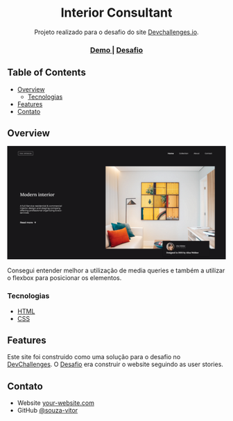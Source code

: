 <!-- Please update value in the {}  -->

<h1 align="center">Interior Consultant</h1>

<div align="center">
   Projeto realizado para o desafio do site <a href="https://devchallenges.io/challenges/Jymh2b2FyebRTUljkNcb" target="_blank">Devchallenges.io</a>.
</div>

<div align="center">
  <h3>
    <a href="https://souza-vitor.github.io/Interior-Consultant-Page/">
      Demo
    </a>
    <span> | </span>
    <a href="https://devchallenges.io/challenges/Jymh2b2FyebRTUljkNcb">
      Desafio
    </a>
  </h3>
</div>

<!-- TABLE OF CONTENTS -->

## Table of Contents

- [Overview](#overview)
  - [Tecnologias](#built-with)
- [Features](#features)
- [Contato](#contact)

<!-- OVERVIEW -->

## Overview

![screenshot](interior.png)

Consegui entender melhor a utilização de media queries e também a utilizar o flexbox para posicionar os elementos.


### Tecnologias 

<!-- This section should list any major frameworks that you built your project using. Here are a few examples.-->

- [HTML](https://developer.mozilla.org/pt-BR/docs/Web/HTML)
- [CSS](https://developer.mozilla.org/pt-BR/docs/Web/CSS)

## Features

<!-- List the features of your application or follow the template. Don't share the figma file here :) -->

Este site foi construido como uma solução para o desafio no [DevChallenges](https://devchallenges.io/challenges). O [Desafio](https://devchallenges.io/challenges/Jymh2b2FyebRTUljkNcb) era construir o website seguindo as user stories.

## Contato

- Website [your-website.com](https://{your-web-site-link})
- GitHub [@souza-vitor](https://github.com/souza-vitor)
